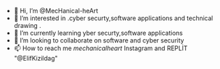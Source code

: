 - 👋 Hi, I’m @MecHanical-heArt
- 👀 I’m interested in .cyber securty,software applications and technical drawing .
- 🌱 I’m currently learning yber securty,software applications
- 💞️ I’m looking to collaborate on software and cyber security
- 📫 How to reach me _mechanicalheart_ Instagram and REPLİT "@ElifKizildag"

<!---
MecHanical-heArt/MecHanical-heArt is a ✨ special ✨ repository because its `README.md` (this file) appears on your GitHub profile.
You can click the Preview link to take a look at your changes.
--->
